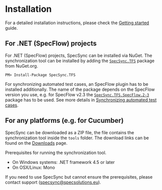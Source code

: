 # Installation

For a detailed installation instructions, please check the [Getting started](getting-started.md) guide. 

## For .NET (SpecFlow) projects

For .NET (SpecFlow) projects, SpecSync can be installed via NuGet. The synchronization tool can be installed by adding the [`SpecSync.TFS`](https://www.nuget.org/packages/SpecSync.TFS) package from NuGet.org.  

```
PM> Install-Package SpecSync.TFS
```

For synchronizing automated test cases, an SpecFlow plugin has to be installed additionally. The name of the package depends on the SpecFlow version you use, e.g. for SpecFlow v2.3 the [`SpecSync.TFS.SpecFlow.2-3`](https://www.nuget.org/packages/SpecSync.TFS.SpecFlow.2-3) package has to be used. See more details in [Synchronizing automated test cases](synchronizing-automated-test-cases.md).

## For any platforms (e.g. for Cucumber)

SpecSync can be downloaded as a ZIP file, the file contains the synchronization tool inside the `tools` folder. The download links can be found on the [Downloads](downloads.md) page.

Prerequisites for running the synchronization tool.

* On Windows systems: .NET framework 4.5 or later
* On OSX/Linux: Mono

If you need to use SpecSync but cannot ensure the prerequisites, please contact support \(specsync@specsolutions.eu\).
